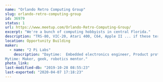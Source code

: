 ```yaml
---
name: "Orlando Retro Computing Group"
slug: orlando-retro-computing-group
id: 36979
status: 1
url: https://www.meetup.com/Orlando-Retro-Computing-Group/
excerpt: "We're a bunch of computing hobbyists in central Florida."
description: "TRS-80, VIC-20, Atari 400, C64, Apple II ... if these terms mean anything to you, then you need to join us.  We're just a bunch of hobbyists gathering at MakerFX Makerspace in Orlando, FL to discuss, work on, and reminisce about the early days of 8-bit home computing."
location: Opportunity Building
maker:
  - name: "2 Pi Labs"
    description: "Daytime:  Embedded electronics engineer, Product prototyper.
Mytime: Maker, geek, robotics mentor."
photo_link: 
last-modified-db: "2019-10-28 08:55:23"
last-exported: "2020-04-07 17:18:23"
---
```

